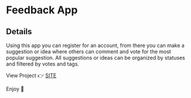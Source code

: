 # Feedback App

## Details
Using this app you can register for an account, from there you can make a suggestion or idea where others can comment and vote for the most popular suggestion. All suggestions or ideas can be organized by statuses and filtered by votes and tags.

View Project :point_right: <a href="https://feedback-app-lemon.vercel.app"> SITE </a>

Enjoy :palm_tree:

